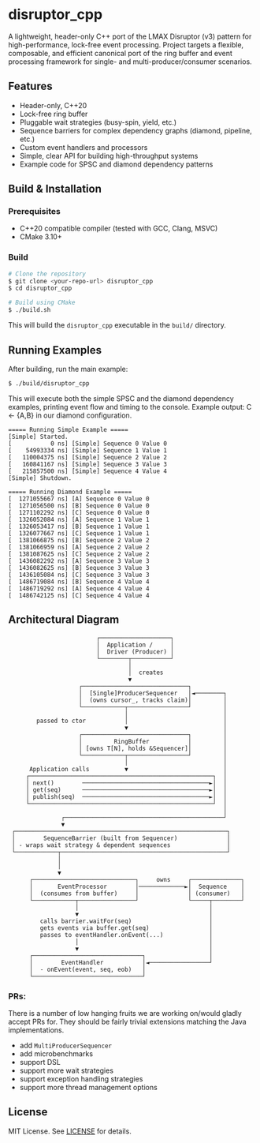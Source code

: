 # disruptor_cpp

A lightweight, header-only C++ port of the LMAX Disruptor (v3) pattern for high-performance, lock-free event processing. Project targets a flexible, composable, and efficient canonical port of the ring buffer and event processing framework for single- and multi-producer/consumer scenarios.

## Features
- Header-only, C++20
- Lock-free ring buffer
- Pluggable wait strategies (busy-spin, yield, etc.)
- Sequence barriers for complex dependency graphs (diamond, pipeline, etc.)
- Custom event handlers and processors
- Simple, clear API for building high-throughput systems
- Example code for SPSC and diamond dependency patterns

## Build & Installation

### Prerequisites
- C++20 compatible compiler (tested with GCC, Clang, MSVC)
- CMake 3.10+

### Build
```sh
# Clone the repository
$ git clone <your-repo-url> disruptor_cpp
$ cd disruptor_cpp

# Build using CMake
$ ./build.sh
```
This will build the `disruptor_cpp` executable in the `build/` directory.

## Running Examples

After building, run the main example:
```sh
$ ./build/disruptor_cpp
```
This will execute both the simple SPSC and the diamond dependency examples, printing event flow and timing to the console. Example output: C <- {A,B} in our diamond configuration.

```
===== Running Simple Example =====
[Simple] Started.
[           0 ns] [Simple] Sequence 0 Value 0
[    54993334 ns] [Simple] Sequence 1 Value 1
[   110004375 ns] [Simple] Sequence 2 Value 2
[   160841167 ns] [Simple] Sequence 3 Value 3
[   215857500 ns] [Simple] Sequence 4 Value 4
[Simple] Shutdown.

===== Running Diamond Example =====
[  1271055667 ns] [A] Sequence 0 Value 0
[  1271056500 ns] [B] Sequence 0 Value 0
[  1271102292 ns] [C] Sequence 0 Value 0
[  1326052084 ns] [A] Sequence 1 Value 1
[  1326053417 ns] [B] Sequence 1 Value 1
[  1326077667 ns] [C] Sequence 1 Value 1
[  1381066875 ns] [B] Sequence 2 Value 2
[  1381066959 ns] [A] Sequence 2 Value 2
[  1381087625 ns] [C] Sequence 2 Value 2
[  1436082292 ns] [A] Sequence 3 Value 3
[  1436082625 ns] [B] Sequence 3 Value 3
[  1436105084 ns] [C] Sequence 3 Value 3
[  1486719084 ns] [B] Sequence 4 Value 4
[  1486719292 ns] [A] Sequence 4 Value 4
[  1486742125 ns] [C] Sequence 4 Value 4
```

## Architectural Diagram

```
                         ┌────────────────────┐
                         │  Application /     │
                         │  Driver (Producer) │
                         └────────┬───────────┘
                                  │
                                  │  creates
                                  ▼
                    ┌──────────────────────────────┐
                    │  [Single]ProducerSequencer   │◄────────┐
                    │  (owns cursor_, tracks claim)│         │
                    └────────────┬─────────────────┘         │
                                 │                           │
        passed to ctor           │                           │
                                 ▼                           │
                    ┌──────────────────────────────┐         │
                    │         RingBuffer           │         │
                    │ [owns T[N], holds &Sequencer]│         │
                    └────────────┬─────────────────┘         │
                                 │                           │
      Application calls          ▼                           │
     ┌────────────────────────────────────────────────────┐  │
     │ next()        ────────────────────────────────────►│  │
     │ get(seq)      ────────────────────────────────────►│  │
     │ publish(seq)  ────────────────────────────────────►│  │
     └────────────────────────────────────────────────────┘  │
                                                             │
               ┌─────────────────────────────────────────────┘
               ▼
 ┌────────────────────────────────────────────────────────────┐
 │        SequenceBarrier (built from Sequencer)              │
 │ - wraps wait strategy & dependent sequences                │
 └────────────┬───────────────────────────────────────────────┘
              │
              │
              ▼
      ┌─────────────────────────────┐     owns     ┌──────────────┐
      │       EventProcessor        │─────────────►│  Sequence    │
      │  (consumes from buffer)     │              │ (consumer)   │
      └────────────┬────────────────┘              └─────┬────────┘
                   │                                     │
                   ▼                                     │
         calls barrier.waitFor(seq)                      │
         gets events via buffer.get(seq)                 │
         passes to eventHandler.onEvent(...)             │
                   │                                     │
                   ▼                                     │
      ┌───────────────────────────────┐                  │
      │        EventHandler           │◄─────────────────┘
      │  - onEvent(event, seq, eob)   │
      └───────────────────────────────┘
```

### PRs:
There is a number of low hanging fruits we are working on/would gladly accept 
PRs for. They should be fairly trivial extensions matching the Java implementations.

- add `MultiProducerSequencer`
- add microbenchmarks
- support DSL
- support more wait strategies
- support exception handling strategies
- support more thread management options




## License

MIT License. See [LICENSE](LICENSE) for details.